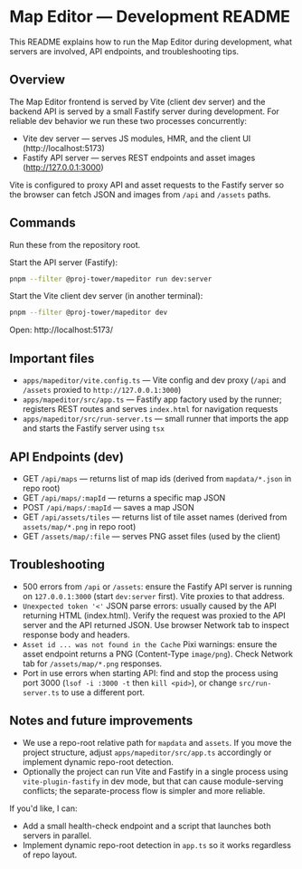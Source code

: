 # Map Editor — Development README

This README explains how to run the Map Editor during development, what servers are involved, API endpoints, and troubleshooting tips.

## Overview
The Map Editor frontend is served by Vite (client dev server) and the backend API is served by a small Fastify server during development. For reliable dev behavior we run these two processes concurrently:

- Vite dev server — serves JS modules, HMR, and the client UI (http://localhost:5173)
- Fastify API server — serves REST endpoints and asset images (http://127.0.0.1:3000)

Vite is configured to proxy API and asset requests to the Fastify server so the browser can fetch JSON and images from `/api` and `/assets` paths.

## Commands
Run these from the repository root.

Start the API server (Fastify):

```bash
pnpm --filter @proj-tower/mapeditor run dev:server
```

Start the Vite client dev server (in another terminal):

```bash
pnpm --filter @proj-tower/mapeditor dev
```

Open: http://localhost:5173/

## Important files
- `apps/mapeditor/vite.config.ts` — Vite config and dev proxy (`/api` and `/assets` proxied to `http://127.0.0.1:3000`)
- `apps/mapeditor/src/app.ts` — Fastify app factory used by the runner; registers REST routes and serves `index.html` for navigation requests
- `apps/mapeditor/src/run-server.ts` — small runner that imports the app and starts the Fastify server using `tsx`

## API Endpoints (dev)
- GET `/api/maps` — returns list of map ids (derived from `mapdata/*.json` in repo root)
- GET `/api/maps/:mapId` — returns a specific map JSON
- POST `/api/maps/:mapId` — saves a map JSON
- GET `/api/assets/tiles` — returns list of tile asset names (derived from `assets/map/*.png` in repo root)
- GET `/assets/map/:file` — serves PNG asset files (used by the client)

## Troubleshooting
- 500 errors from `/api` or `/assets`: ensure the Fastify API server is running on `127.0.0.1:3000` (start `dev:server` first). Vite proxies to that address.
- `Unexpected token '<'` JSON parse errors: usually caused by the API returning HTML (index.html). Verify the request was proxied to the API server and the API returned JSON. Use browser Network tab to inspect response body and headers.
- `Asset id ... was not found in the Cache` Pixi warnings: ensure the asset endpoint returns a PNG (Content-Type `image/png`). Check Network tab for `/assets/map/*.png` responses.
- Port in use errors when starting API: find and stop the process using port 3000 (`lsof -i :3000 -t` then `kill <pid>`), or change `src/run-server.ts` to use a different port.

## Notes and future improvements
- We use a repo-root relative path for `mapdata` and `assets`. If you move the project structure, adjust `apps/mapeditor/src/app.ts` accordingly or implement dynamic repo-root detection.
- Optionally the project can run Vite and Fastify in a single process using `vite-plugin-fastify` in dev mode, but that can cause module-serving conflicts; the separate-process flow is simpler and more reliable.

If you'd like, I can:
- Add a small health-check endpoint and a script that launches both servers in parallel.
- Implement dynamic repo-root detection in `app.ts` so it works regardless of repo layout.


